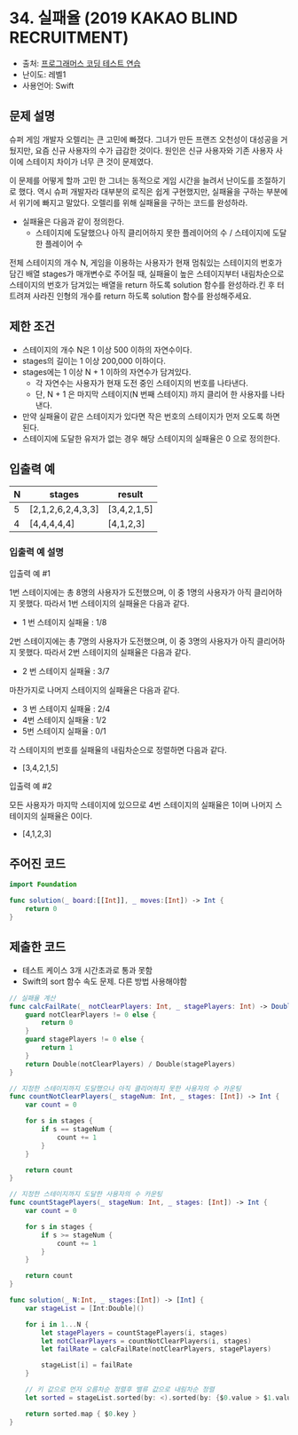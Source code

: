 # 34. 실패율 (2019 KAKAO BLIND RECRUITMENT)

- 출처: [프로그래머스 코딩 테스트 연습](https://programmers.co.kr/learn/challenges)
- 난이도: 레벨1
- 사용언어: Swift



## 문제 설명  

슈퍼 게임 개발자 오렐리는 큰 고민에 빠졌다. 그녀가 만든 프랜즈 오천성이 대성공을 거뒀지만, 요즘 신규 사용자의 수가 급감한 것이다. 원인은 신규 사용자와 기존 사용자 사이에 스테이지 차이가 너무 큰 것이 문제였다.

이 문제를 어떻게 할까 고민 한 그녀는 동적으로 게임 시간을 늘려서 난이도를 조절하기로 했다. 역시 슈퍼 개발자라 대부분의 로직은 쉽게 구현했지만, 실패율을 구하는 부분에서 위기에 빠지고 말았다. 오렐리를 위해 실패율을 구하는 코드를 완성하라.

- 실패율은 다음과 같이 정의한다.
  - 스테이지에 도달했으나 아직 클리어하지 못한 플레이어의 수 / 스테이지에 도달한 플레이어 수

전체 스테이지의 개수 N, 게임을 이용하는 사용자가 현재 멈춰있는 스테이지의 번호가 담긴 배열 stages가 매개변수로 주어질 때, 실패율이 높은 스테이지부터 내림차순으로 스테이지의 번호가 담겨있는 배열을 return 하도록 solution 함수를 완성하라.킨 후 터트려져 사라진 인형의 개수를 return 하도록 solution 함수를 완성해주세요.



## 제한 조건   

- 스테이지의 개수 N은 1 이상 500 이하의 자연수이다.
- stages의 길이는 1 이상 200,000 이하이다.
- stages에는 1 이상 N + 1 이하의 자연수가 담겨있다.
  - 각 자연수는 사용자가 현재 도전 중인 스테이지의 번호를 나타낸다.
  - 단, N + 1 은 마지막 스테이지(N 번째 스테이지) 까지 클리어 한 사용자를 나타낸다.
- 만약 실패율이 같은 스테이지가 있다면 작은 번호의 스테이지가 먼저 오도록 하면 된다.
- 스테이지에 도달한 유저가 없는 경우 해당 스테이지의 실패율은 0 으로 정의한다.



## 입출력 예  

| N | stages            | result      |
| - | ----------------- | ------      |
| 5 | [2,1,2,6,2,4,3,3] | [3,4,2,1,5] |
| 4 | [4,4,4,4,4]       | [4,1,2,3]   |

### 입출력 예 설명

입출력 예 #1

1번 스테이지에는 총 8명의 사용자가 도전했으며, 이 중 1명의 사용자가 아직 클리어하지 못했다. 따라서 1번 스테이지의 실패율은 다음과 같다.
- 1 번 스테이지 실패율 : 1/8

2번 스테이지에는 총 7명의 사용자가 도전했으며, 이 중 3명의 사용자가 아직 클리어하지 못했다. 따라서 2번 스테이지의 실패율은 다음과 같다.
- 2 번 스테이지 실패율 : 3/7

마찬가지로 나머지 스테이지의 실패율은 다음과 같다.
- 3 번 스테이지 실패율 : 2/4
- 4번 스테이지 실패율 : 1/2
- 5번 스테이지 실패율 : 0/1

각 스테이지의 번호를 실패율의 내림차순으로 정렬하면 다음과 같다.
- [3,4,2,1,5]


입출력 예 #2

모든 사용자가 마지막 스테이지에 있으므로 4번 스테이지의 실패율은 1이며 나머지 스테이지의 실패율은 0이다.
- [4,1,2,3]



## 주어진 코드  

~~~swift
import Foundation

func solution(_ board:[[Int]], _ moves:[Int]) -> Int {
    return 0
}
~~~



## 제출한 코드  

- 테스트 케이스 3개 시간초과로 통과 못함
- Swift의 sort 함수 속도 문제. 다른 방법 사용해야함   

~~~swift
// 실패율 계산
func calcFailRate(_ notClearPlayers: Int, _ stagePlayers: Int) -> Double {
    guard notClearPlayers != 0 else {
        return 0
    }
    guard stagePlayers != 0 else {
        return 1
    }
    return Double(notClearPlayers) / Double(stagePlayers)
}

// 지정한 스테이지까지 도달했으나 아직 클리어하지 못한 사용자의 수 카운팅
func countNotClearPlayers(_ stageNum: Int, _ stages: [Int]) -> Int {
    var count = 0

    for s in stages {
        if s == stageNum {
            count += 1
        }
    }

    return count
}

// 지정한 스테이지까지 도달한 사용자의 수 카운팅
func countStagePlayers(_ stageNum: Int, _ stages: [Int]) -> Int {
    var count = 0

    for s in stages {
        if s >= stageNum {
            count += 1
        }
    }

    return count
}

func solution(_ N:Int, _ stages:[Int]) -> [Int] {
    var stageList = [Int:Double]()

    for i in 1...N {
        let stagePlayers = countStagePlayers(i, stages)
        let notClearPlayers = countNotClearPlayers(i, stages)
        let failRate = calcFailRate(notClearPlayers, stagePlayers)

        stageList[i] = failRate
    }

    // 키 값으로 먼저 오름차순 정렬후 밸류 값으로 내림차순 정렬
    let sorted = stageList.sorted(by: <).sorted(by: {$0.value > $1.value})

    return sorted.map { $0.key }
}
~~~
